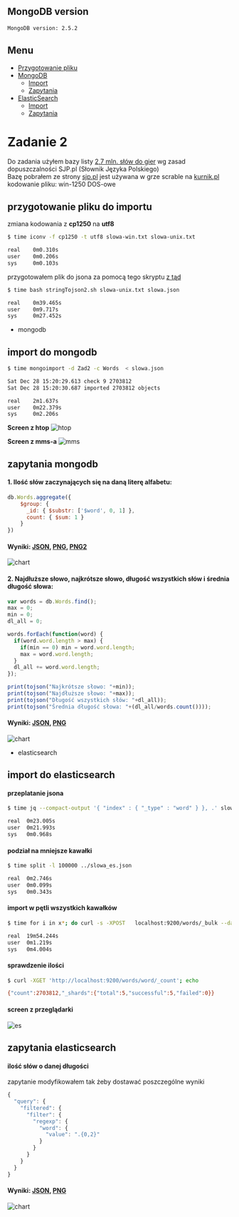 ## MongoDB version

```bash
MongoDB version: 2.5.2
```
## Menu
- [Przygotowanie pliku](#przygotowanie-pliku-do-importu)
- [MongoDB](#import-do-mongodb)
  - [Import](#import-do-mongodb)
  - [Zapytania](#zapytania-mongodb)
- [ElasticSearch](#import-do-elasticsearch)
  - [Import](#import-do-elasticsearch)
  - [Zapytania](#zapytania-elasticsearch)

# Zadanie 2
Do zadania użyłem bazy listy [2,7 mln. słów do gier](http://sjp.pl/slownik/growy/) wg zasad dopuszczalności SJP.pl (Słownik Języka Polskiego)<br>
Bazę pobrałem ze strony [sjp.pl](http://sjp.pl/) jest używana w grze scrable na [kurnik.pl](http://www.kurnik.pl/literaki/)<br>
kodowanie pliku: win-1250 DOS-owe

## przygotowanie pliku do importu
zmiana kodowania z <b>cp1250</b> na <b>utf8</b><br>
  ```bash
  $ time iconv -f cp1250 -t utf8 slowa-win.txt slowa-unix.txt

  real    0m0.310s
  user    0m0.206s
  sys     0m0.103s
  ```
przygotowałem plik do jsona za pomocą tego skryptu [z tąd](../../scripts/mosinski/stringTojson2.sh)
  ```bash
  $ time bash stringTojson2.sh slowa-unix.txt slowa.json

  real    0m39.465s
  user    0m9.717s
  sys     0m27.452s
  ```
* mongodb
## import do mongodb
  ```bash
  $ time mongoimport -d Zad2 -c Words  < slowa.json

  Sat Dec 28 15:20:29.613 check 9 2703812
  Sat Dec 28 15:20:30.687 imported 2703812 objects

  real    2m1.637s
  user    0m22.379s
  sys     0m2.206s
  ```
  <b>Screen z htop</b>
  ![htop](../../images/mosinski/screen4.png)

  <b>Screen z mms-a</b>
  ![mms](../../images/mosinski/screen5.png)
## zapytania mongodb
#### 1. Ilość słów zaczynających się na daną literę alfabetu:
  ```js
  db.Words.aggregate({
      $group: {
        _id: { $substr: ['$word', 0, 1] },
        count: { $sum: 1 }
      } 
  })
  ```
#### Wyniki: [JSON](../../data/mosinski/first_letter.json), [PNG](../../images/mosinski/chart1.png), [PNG2](../../images/mosinski/chart2.png)
  ![chart](../../images/mosinski/chart1.png)
#### 2. Najdłuższe słowo, najkrótsze słowo, długość wszystkich słów i średnia długość słowa:
  ```js
  var words = db.Words.find();
  max = 0;
  min = 0;
  dl_all = 0;

  words.forEach(function(word) {
    if(word.word.length > max) {
      if(min == 0) min = word.word.length;
      max = word.word.length;
    }
    dl_all += word.word.length;
  });

  print(tojson("Najkrótsze słowo: "+min));
  print(tojson("Najdłuższe słowo: "+max));
  print(tojson("Długość wszystkich słów: "+dl_all));
  print(tojson("Średnia długość słowa: "+(dl_all/words.count())));
  ```
#### Wyniki: [JSON](../../data/mosinski/info_words.json), [PNG](../../images/mosinski/chart3.png)
  ![chart](../../images/mosinski/chart3.png)
* elasticsearch
## import do elasticsearch
#### przeplatanie jsona
  ```bash
  $ time jq --compact-output '{ "index" : { "_type" : "word" } }, .' slowa.json > slowa_es.json

  real  0m23.005s
  user  0m21.993s
  sys   0m0.968s
  ```
#### podział na mniejsze kawałki
  ```bash
  $ time split -l 100000 ../slowa_es.json 

  real  0m2.746s
  user  0m0.099s
  sys   0m0.343s
  ```
#### import w pętli wszystkich kawałków
  ```bash
  $ time for i in x*; do curl -s -XPOST   localhost:9200/words/_bulk --data-binary @$i; done

  real  19m54.244s
  user  0m1.219s
  sys   0m4.004s
  ```
#### sprawdzenie ilości
  ```bash
  $ curl -XGET 'http://localhost:9200/words/word/_count'; echo

  {"count":2703812,"_shards":{"total":5,"successful":5,"failed":0}}
  ```
#### screen z przeglądarki
  ![es](../../images/mosinski/screen6.png)
## zapytania elasticsearch
#### ilość słów o danej długości
  zapytanie modyfikowałem tak żeby dostawać poszczególne wyniki
  ```js
  {
    "query": {
      "filtered": {
        "filter": {
          "regexp": {
            "word": {
              "value": ".{0,2}"
            }
          }
        }
      }
    }
  }
  ```
#### Wyniki: [JSON](../../data/mosinski/words_length.json), [PNG](../../images/mosinski/chart4.png)
  ![chart](../../images/mosinski/chart4.png)
